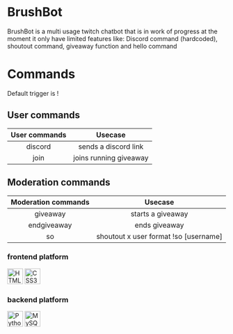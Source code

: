 # BrushBot
BrushBot is a multi usage twitch chatbot that is in work of progress at the moment it only have limited features like: Discord command (hardcoded), shoutout command, giveaway function and hello command



# Commands
Default trigger is !

## User commands
| User commands   | Usecase                   |
|:---------------:|:-------------------------:|
| discord         | sends a discord link      |
| join            | joins running giveaway    |



## Moderation commands
| Moderation commands   | Usecase                                 |
|:---------------------:|:---------------------------------------:|
| giveaway              | starts a giveaway                       |
| endgiveaway           | ends giveaway                           |
| so                    | shoutout x user format !so [username]   |
  






### frontend platform

<p align="left">
<a href="https://developer.mozilla.org/en-US/docs/Glossary/HTML5" target="_blank" rel="noreferrer"><img src="https://raw.githubusercontent.com/danielcranney/readme-generator/main/public/icons/skills/html5-colored.svg" width="36" height="36" alt="HTML5" /></a>
<a href="https://www.w3.org/TR/CSS/#css" target="_blank" rel="noreferrer"><img src="https://raw.githubusercontent.com/danielcranney/readme-generator/main/public/icons/skills/css3-colored.svg" width="36" height="36" alt="CSS3" /></a>
</p>


### backend platform

<p align="left">
<a href="https://www.python.org/" target="_blank" rel="noreferrer"><img src="https://raw.githubusercontent.com/danielcranney/readme-generator/main/public/icons/skills/python-colored.svg" width="36" height="36" alt="Python" /></a>
<a href="https://www.mysql.com/" target="_blank" rel="noreferrer"><img src="https://raw.githubusercontent.com/danielcranney/readme-generator/main/public/icons/skills/mysql-colored.svg" width="36" height="36" alt="MySQL" /></a>
</p>
